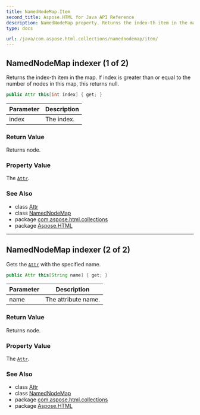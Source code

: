 ```yaml
---
title: NamedNodeMap.Item
second_title: Aspose.HTML for Java API Reference
description: NamedNodeMap property. Returns the index-th item in the map. If index is greater than or equal to the number of nodes in this map this returns null
type: docs

url: /java/com.aspose.html.collections/namednodemap/item/
---
```

## NamedNodeMap indexer (1 of 2)

Returns the index-th item in the map. If index is greater than or equal to the number of nodes in this map, this returns null.

```java
public Attr this[int index] { get; }
```

| Parameter | Description |
| --- | --- |
| index | The index. |

### Return Value

Returns node.

### Property Value

The [`Attr`](../../../com.aspose.html.dom/attr/).

### See Also

* class [Attr](../../../com.aspose.html.dom/attr/)
* class [NamedNodeMap](../)
* package [com.aspose.html.collections](../../../com.aspose.html.collections/)
* package [Aspose.HTML](../../../)

---

## NamedNodeMap indexer (2 of 2)

Gets the [`Attr`](../../../com.aspose.html.dom/attr/) with the specified name.

```java
public Attr this[String name] { get; }
```

| Parameter | Description |
| --- | --- |
| name | The attribute name. |

### Return Value

Returns node.

### Property Value

The [`Attr`](../../../com.aspose.html.dom/attr/).

### See Also

* class [Attr](../../../com.aspose.html.dom/attr/)
* class [NamedNodeMap](../)
* package [com.aspose.html.collections](../../../com.aspose.html.collections/)
* package [Aspose.HTML](../../../)

